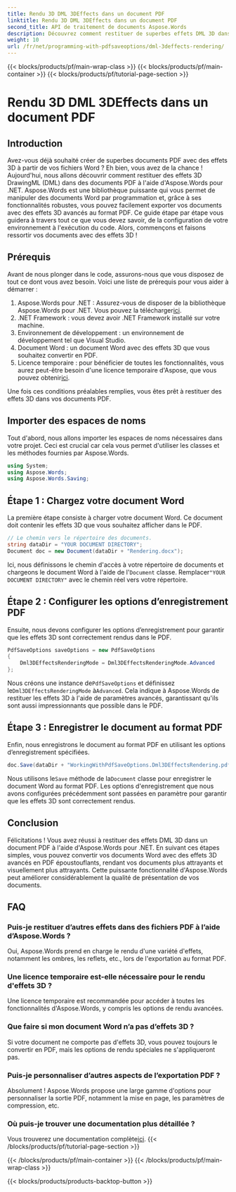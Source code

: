 ```yaml
---
title: Rendu 3D DML 3DEffects dans un document PDF
linktitle: Rendu 3D DML 3DEffects dans un document PDF
second_title: API de traitement de documents Aspose.Words
description: Découvrez comment restituer de superbes effets DML 3D dans des documents PDF à l'aide d'Aspose.Words pour .NET avec ce guide complet étape par étape.
weight: 10
url: /fr/net/programming-with-pdfsaveoptions/dml-3deffects-rendering/
---
```


{{< blocks/products/pf/main-wrap-class >}}
{{< blocks/products/pf/main-container >}}
{{< blocks/products/pf/tutorial-page-section >}}

# Rendu 3D DML 3DEffects dans un document PDF

## Introduction

Avez-vous déjà souhaité créer de superbes documents PDF avec des effets 3D à partir de vos fichiers Word ? Eh bien, vous avez de la chance ! Aujourd'hui, nous allons découvrir comment restituer des effets 3D DrawingML (DML) dans des documents PDF à l'aide d'Aspose.Words pour .NET. Aspose.Words est une bibliothèque puissante qui vous permet de manipuler des documents Word par programmation et, grâce à ses fonctionnalités robustes, vous pouvez facilement exporter vos documents avec des effets 3D avancés au format PDF. Ce guide étape par étape vous guidera à travers tout ce que vous devez savoir, de la configuration de votre environnement à l'exécution du code. Alors, commençons et faisons ressortir vos documents avec des effets 3D !

## Prérequis

Avant de nous plonger dans le code, assurons-nous que vous disposez de tout ce dont vous avez besoin. Voici une liste de prérequis pour vous aider à démarrer :

1.  Aspose.Words pour .NET : Assurez-vous de disposer de la bibliothèque Aspose.Words pour .NET. Vous pouvez la télécharger[ici](https://releases.aspose.com/words/net/).
2. .NET Framework : vous devez avoir .NET Framework installé sur votre machine.
3. Environnement de développement : un environnement de développement tel que Visual Studio.
4. Document Word : un document Word avec des effets 3D que vous souhaitez convertir en PDF.
5.  Licence temporaire : pour bénéficier de toutes les fonctionnalités, vous aurez peut-être besoin d'une licence temporaire d'Aspose, que vous pouvez obtenir[ici](https://purchase.aspose.com/temporary-license/).

Une fois ces conditions préalables remplies, vous êtes prêt à restituer des effets 3D dans vos documents PDF.

## Importer des espaces de noms

Tout d'abord, nous allons importer les espaces de noms nécessaires dans votre projet. Ceci est crucial car cela vous permet d'utiliser les classes et les méthodes fournies par Aspose.Words.

```csharp
using System;
using Aspose.Words;
using Aspose.Words.Saving;
```

## Étape 1 : Chargez votre document Word

La première étape consiste à charger votre document Word. Ce document doit contenir les effets 3D que vous souhaitez afficher dans le PDF.

```csharp
// Le chemin vers le répertoire des documents.
string dataDir = "YOUR DOCUMENT DIRECTORY";
Document doc = new Document(dataDir + "Rendering.docx");
```

 Ici, nous définissons le chemin d'accès à votre répertoire de documents et chargeons le document Word à l'aide de l'`Document` classe. Remplacer`"YOUR DOCUMENT DIRECTORY"` avec le chemin réel vers votre répertoire.

## Étape 2 : Configurer les options d’enregistrement PDF

Ensuite, nous devons configurer les options d’enregistrement pour garantir que les effets 3D sont correctement rendus dans le PDF.

```csharp
PdfSaveOptions saveOptions = new PdfSaveOptions
{
    Dml3DEffectsRenderingMode = Dml3DEffectsRenderingMode.Advanced
};
```

 Nous créons une instance de`PdfSaveOptions` et définissez le`Dml3DEffectsRenderingMode` à`Advanced`. Cela indique à Aspose.Words de restituer les effets 3D à l'aide de paramètres avancés, garantissant qu'ils sont aussi impressionnants que possible dans le PDF.

## Étape 3 : Enregistrer le document au format PDF

Enfin, nous enregistrons le document au format PDF en utilisant les options d’enregistrement spécifiées.

```csharp
doc.Save(dataDir + "WorkingWithPdfSaveOptions.Dml3DEffectsRendering.pdf", saveOptions);
```

 Nous utilisons le`Save` méthode de la`Document` classe pour enregistrer le document Word au format PDF. Les options d'enregistrement que nous avons configurées précédemment sont passées en paramètre pour garantir que les effets 3D sont correctement rendus.

## Conclusion

Félicitations ! Vous avez réussi à restituer des effets DML 3D dans un document PDF à l'aide d'Aspose.Words pour .NET. En suivant ces étapes simples, vous pouvez convertir vos documents Word avec des effets 3D avancés en PDF époustouflants, rendant vos documents plus attrayants et visuellement plus attrayants. Cette puissante fonctionnalité d'Aspose.Words peut améliorer considérablement la qualité de présentation de vos documents.

## FAQ

### Puis-je restituer d’autres effets dans des fichiers PDF à l’aide d’Aspose.Words ?

Oui, Aspose.Words prend en charge le rendu d'une variété d'effets, notamment les ombres, les reflets, etc., lors de l'exportation au format PDF.

### Une licence temporaire est-elle nécessaire pour le rendu d'effets 3D ?

Une licence temporaire est recommandée pour accéder à toutes les fonctionnalités d'Aspose.Words, y compris les options de rendu avancées.

### Que faire si mon document Word n’a pas d’effets 3D ?

Si votre document ne comporte pas d'effets 3D, vous pouvez toujours le convertir en PDF, mais les options de rendu spéciales ne s'appliqueront pas.

### Puis-je personnaliser d’autres aspects de l’exportation PDF ?

Absolument ! Aspose.Words propose une large gamme d'options pour personnaliser la sortie PDF, notamment la mise en page, les paramètres de compression, etc.

### Où puis-je trouver une documentation plus détaillée ?

 Vous trouverez une documentation complète[ici](https://reference.aspose.com/words/net/).
{{< /blocks/products/pf/tutorial-page-section >}}

{{< /blocks/products/pf/main-container >}}
{{< /blocks/products/pf/main-wrap-class >}}

{{< blocks/products/products-backtop-button >}}

